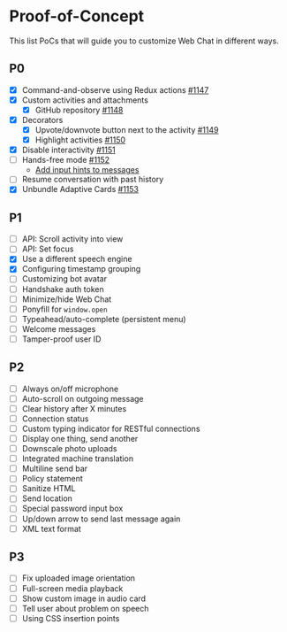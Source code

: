 # Proof-of-Concept

This list PoCs that will guide you to customize Web Chat in different ways.

## P0
- [x] Command-and-observe using Redux actions [#1147](https://github.com/Microsoft/BotFramework-WebChat/issues/1147)
- [x] Custom activities and attachments
   - [x] GitHub repository [#1148](https://github.com/Microsoft/BotFramework-WebChat/issues/1148)
- [x] Decorators
   - [x] Upvote/downvote button next to the activity [#1149](https://github.com/Microsoft/BotFramework-WebChat/issues/1149)
   - [x] Highlight activities [#1150](https://github.com/Microsoft/BotFramework-WebChat/issues/1150)
- [x] Disable interactivity [#1151](https://github.com/Microsoft/BotFramework-WebChat/issues/1151)
- [ ] Hands-free mode [#1152](https://github.com/Microsoft/BotFramework-WebChat/issues/1152)
   - [Add input hints to messages](https://docs.microsoft.com/en-us/azure/bot-service/dotnet/bot-builder-dotnet-add-input-hints?view=azure-bot-service-3.0)
- [ ] Resume conversation with past history
- [x] Unbundle Adaptive Cards [#1153](https://github.com/Microsoft/BotFramework-WebChat/issues/1153)

## P1
- [ ] API: Scroll activity into view
- [ ] API: Set focus
- [x] Use a different speech engine
- [x] Configuring timestamp grouping
- [ ] Customizing bot avatar
- [ ] Handshake auth token
- [ ] Minimize/hide Web Chat
- [ ] Ponyfill for `window.open`
- [ ] Typeahead/auto-complete (persistent menu)
- [ ] Welcome messages
- [ ] Tamper-proof user ID

## P2
- [ ] Always on/off microphone
- [ ] Auto-scroll on outgoing message
- [ ] Clear history after X minutes
- [ ] Connection status
- [ ] Custom typing indicator for RESTful connections
- [ ] Display one thing, send another
- [ ] Downscale photo uploads
- [ ] Integrated machine translation
- [ ] Multiline send bar
- [ ] Policy statement
- [ ] Sanitize HTML
- [ ] Send location
- [ ] Special password input box
- [ ] Up/down arrow to send last message again
- [ ] XML text format

## P3
- [ ] Fix uploaded image orientation
- [ ] Full-screen media playback
- [ ] Show custom image in audio card
- [ ] Tell user about problem on speech
- [ ] Using CSS insertion points
